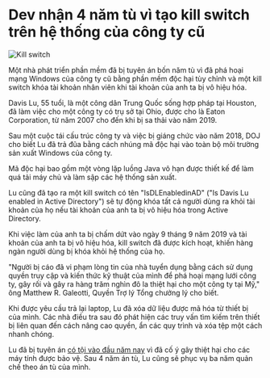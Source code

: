 # Dev nhận 4 năm tù vì tạo kill switch trên hệ thống của công ty cũ

![Kill switch](https://www.bleepstatic.com/content/hl-images/2024/07/25/kill-switch-header.jpg)

Một nhà phát triển phần mềm đã bị tuyên án bốn năm tù vì đã phá hoại mạng Windows của công ty cũ bằng phần mềm độc hại tùy chỉnh và một kill switch khóa tài khoản nhân viên khi tài khoản của anh ta bị vô hiệu hóa.

Davis Lu, 55 tuổi, là một công dân Trung Quốc sống hợp pháp tại Houston, đã làm việc cho một công ty có trụ sở tại Ohio, được cho là Eaton Corporation, từ năm 2007 cho đến khi bị sa thải vào năm 2019.

Sau một cuộc tái cấu trúc công ty và việc bị giáng chức vào năm 2018, DOJ cho biết Lu đã trả đũa bằng cách nhúng mã độc hại vào toàn bộ môi trường sản xuất Windows của công ty.

Mã độc hại bao gồm một vòng lặp luồng Java vô hạn được thiết kế để làm quá tải máy chủ và làm sập các hệ thống sản xuất.

Lu cũng đã tạo ra một kill switch có tên "IsDLEnabledinAD" ("Is Davis Lu enabled in Active Directory") sẽ tự động khóa tất cả người dùng ra khỏi tài khoản của họ nếu tài khoản của anh ta bị vô hiệu hóa trong Active Directory.

Khi việc làm của anh ta bị chấm dứt vào ngày 9 tháng 9 năm 2019 và tài khoản của anh ta bị vô hiệu hóa, kill switch đã được kích hoạt, khiến hàng ngàn người dùng bị khóa khỏi hệ thống của họ.

"Người bị cáo đã vi phạm lòng tin của nhà tuyển dụng bằng cách sử dụng quyền truy cập và kiến thức kỹ thuật của mình để phá hoại mạng lưới công ty, gây rối và gây ra hàng trăm nghìn đô la thiệt hại cho một công ty tại Mỹ," ông Matthew R. Galeotti, Quyền Trợ lý Tổng chưởng lý cho biết.

Khi được yêu cầu trả lại laptop, Lu đã xóa dữ liệu được mã hóa từ thiết bị của mình. Các nhà điều tra sau đó phát hiện các truy vấn tìm kiếm trên thiết bị liên quan đến cách nâng cao quyền, ẩn các quy trình và xóa tệp một cách nhanh chóng.

Lu đã bị tuyên án [có tội vào đầu năm nay](https://www.bleepingcomputer.com/news/security/developer-guilty-of-using-kill-switch-to-sabotage-employers-systems/?utm%5Fsource=chatgpt.com) vì đã cố ý gây thiệt hại cho các máy tính được bảo vệ. Sau 4 năm án tù, Lu cũng sẽ phục vụ ba năm quản chế theo án tù của mình.